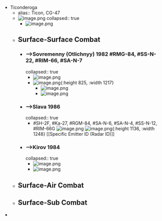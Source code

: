 - Ticonderoga
	- alias:: Ticon, CG-47
	- ![image.png](../assets/image_1754666011619_0.png)
	  collapsed:: true
		- ![image.png](../assets/image_1754934540388_0.png)
	- ## Surface-Surface Combat
		- ### -->Sovremenny (Otlichnyy) 1982 #RMG-84, #SS-N-22, #RIM-66, #SA-N-7
		  collapsed:: true
			- ![image.png](../assets/image_1754856698131_0.png)
			- ![image.png](../assets/image_1754662335198_0.png){:height 825, :width 1217}
				- ![image.png](../assets/image_1754663248585_0.png)
				- ![image.png](../assets/image_1754663520960_0.png)
		- ### -->Slava 1986
		  collapsed:: true
			- #SH-2F, #Ka-27, #RGM-84, #SA-N-6, #SA-N-4, #SS-N-12, #RIM-66G ![image.png](../assets/image_1754817457638_0.png) ![image.png](../assets/image_1754817547745_0.png){:height 1136, :width 1248} [[Specific Emitter ID (Radar ID)]]
		- ### -->Kirov 1984
		  collapsed:: true
			- ![image.png](../assets/image_1754858341990_0.png)
			- ![image.png](../assets/image_1754858541055_0.png)
	- ## Surface-Air Combat
	- ## Surface-Sub Combat
-